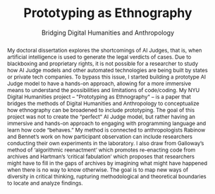 ---
pid: g2023hoque
done: true
title: Prototyping as Ethnography
subtitle: Bridging Digital Humanities and Anthropology
category: Grad Fellowship Project
tags:
- text-analysis
cohort_year: '2023'
abstract: My doctoral dissertation explores the shortcomings of AI Judges, that is,
  when artificial intelligence is used to generate the legal verdicts of cases. Due
  to blackboxing and proprietary rights, it is not possible for a researcher to study
  how AI Judge models and other automated technologies are being built by states or
  private tech companies. To bypass this issue, I started building a prototype AI
  Judge model to have a hands-on approach, allowing for a more immersive means to
  understand the possibilities and limitations of code/coding. My NYU Digital Humanities
  project – "Prototyping as Ethnography" – is a paper that bridges the methods of
  Digital Humanities and Anthropology to conceptualize how ethnography can be broadened
  to include prototyping. The goal of this project was not to create the “perfect”
  AI Judge model, but rather having an immersive and hands-on approach to engaging
  with programming language and learn how code “behaves.” My method is connected to
  anthropologists Rabinow and Bennet’s work on how participant observation can include
  researchers conducting their own experiments in the laboratory. I also draw from
  Galloway’s method of ‘algorithmic reenactment’ which promotes re-enacting code from
  archives and Hartman’s ‘critical fabulation’ which proposes that researchers might
  have to fill in the gaps of archives by imagining what might have happened when
  there is no way to know otherwise. The goal is to map new ways of diversity in critical
  thinking, rupturing methodological and theoretical boundaries to locate and analyze
  findings.
pis:
- hoque
order: '050'
layout: project
---